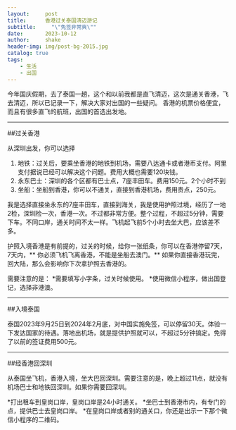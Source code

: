 ```yaml
---
layout:     post
title:      香港过关泰国清迈游记
subtitle:     "\"免签非常爽\""
date:       2023-10-12
author:     shake
header-img: img/post-bg-2015.jpg
catalog: true
tags:
    - 生活
    - 出国
---
```


今年国庆假期，去了泰国一趟，这个和以前我都是直飞清迈，这次是通关香港，飞去清迈，所以已记录一下，解决大家对出国的一些疑问。
香港的机票价格便宜，而且有很多直飞的航班，出国的首选出发地。

---

##过关香港

从深圳出发，你可以选择
1. 地铁：过关后，要乘坐香港的地铁到机场，需要八达通卡或者港币支付。阿里支付据说已经可以解决这个问题。费用大概也需要120块钱。
2. 永东巴士：深圳的各个区都有巴士点，7座丰田车。费用150元。2个小时不到
3. 坐船：坐船到香港，你可以不通关，直接到香港机场，费用贵点，250元。

我是选择直接坐永东的7座丰田车，直接到海关，我是使用护照过境，经历了一地2检，深圳检一次，香港一次。不过都非常方便。整个过程，不超过5分钟，需要下车。不同口岸，通关时间不太一样。飞机起飞前5个小时去坐大巴，应该差不多。

护照入境香港是有前提的，过关的时候，给你一张纸条，你可以在香港停留7天，7天内，** 你必须飞机飞离香港，不能是坐船去澳门。** 如果你直接香港玩完，回大陆，那么会影响你下次拿护照去香港的。

需要注意的是：
*需要填写小字条，过关时候使用。
*使用微信小程序，做出国登记，选择非港澳。

---

##入境泰国

泰国2023年9月25日到2024年2月底，对中国实施免签，可以停留30天。体验一下发达国家的待遇。落地出机场，就是提供护照就可以，不超过5分钟搞定。免得了以前的签证费用500元。

---

##经香港回深圳

从泰国坐飞机，香港入境，坐大巴回深圳。需要注意的是，晚上超过11点，就没有机场巴士和地铁回深圳。如果你需要回深圳。

*打出租车到皇岗口岸，皇岗口岸是24小时通关。
*坐巴士到香港市内，有专门的点，提供巴士去皇岗口岸。
*在皇岗口岸或者别的通关口，你还是出示一下那个微信小程序的二维码。









